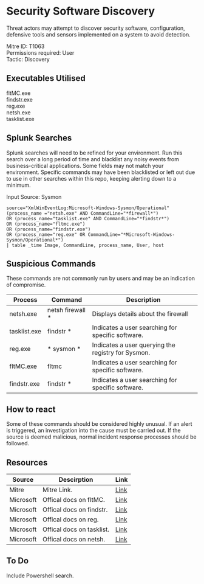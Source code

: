 # Security Software Discovery
Threat actors may attempt to discover security software, configuration, defensive tools and sensors implemented on a system to avoid detection. 

Mitre ID: T1063  
Permissions required: User  
Tactic: Discovery  

## Executables Utilised
fltMC.exe  
findstr.exe  
reg.exe  
netsh.exe  
tasklist.exe  

## Splunk Searches
Splunk searches will need to be refined for your environment. Run this search over a long period of time and blacklist any noisy events from business-critical applications. Some fields may not match your environment. Specific commands may have been blacklisted or left out due to use in other searches within this repo, keeping alerting down to a minimum.

Input Source: Sysmon
```
source="XmlWinEventLog:Microsoft-Windows-Sysmon/Operational"
(process_name ="netsh.exe" AND CommandLine="*firewall*")
OR (process_name="tasklist.exe" AND CommandLine="*findstr*")
OR (process_name="fltmc.exe")
OR (process_name="findstr.exe")
OR (process_name="reg.exe" OR CommandLine="*Microsoft-Windows-Sysmon/Operational*")
| table _time Image, CommandLine, process_name, User, host
```

## Suspicious Commands
These commands are not commonly run by users and may be an indication of compromise.

| Process  | Command | Description
| ------------- | ------------- | -------- | 
|netsh.exe |netsh firewall * | Displays details about the firewall|
|tasklist.exe | findstr * |Indicates a user searching for specific software. |
|reg.exe | * sysmon *  | Indicates a user querying the registry for Sysmon.|
| fltMC.exe  | fltmc |Indicates a user searching for specific software. |
| findstr.exe |findstr * |Indicates a user searching for specific software. | 

## How to react
Some of these commands should be considered highly unusual. If an alert is triggered, an investigation into the cause must be carried out. If the source is deemed malicious, normal incident response processes should be followed. 

## Resources

| Source | Descirption | Link | 
| --- | --- | --- |
|Mitre |Mitre Link. |[Link](https://attack.mitre.org/techniques/T1063/) |
|Microsoft|Offical docs on fltMC.|[Link](https://docs.microsoft.com/en-us/windows-hardware/drivers/ifs/development-and-testing-tools)|
|Microsoft|Offical docs on findstr.|[Link](https://docs.microsoft.com/en-us/windows-server/administration/windows-commands/findstr)|
|Microsoft|Offical docs on reg.|[Link](https://docs.microsoft.com/en-us/windows-server/administration/windows-commands/reg)|
|Microsoft|Offical docs on tasklist.|[Link](https://docs.microsoft.com/en-us/windows-server/administration/windows-commands/tasklist) 
|Microsoft|Offical docs on netsh.|[Link](https://docs.microsoft.com/en-us/windows-server/networking/technologies/netsh/netsh-contexts)|

## To Do
Include Powershell search.


